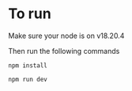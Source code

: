 # To run

Make sure your node is on v18.20.4

Then run the following commands
```
npm install

npm run dev
```

